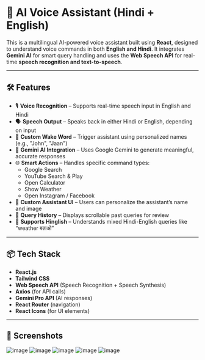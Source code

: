 # 🤖 AI Voice Assistant (Hindi + English)

This is a multilingual AI-powered voice assistant built using **React**, designed to understand voice commands in both **English and Hindi**. It integrates **Gemini AI** for smart query handling and uses the **Web Speech API** for real-time **speech recognition and text-to-speech**.

---

## 🛠️ Features

- 🎙️ **Voice Recognition** – Supports real-time speech input in English and Hindi  
- 🗣️ **Speech Output** – Speaks back in either Hindi or English, depending on input  
- 🔄 **Custom Wake Word** – Trigger assistant using personalized names (e.g., "John", "Jaan")  
- 🧠 **Gemini AI Integration** – Uses Google Gemini to generate meaningful, accurate responses  
- 🌐 **Smart Actions** – Handles specific command types:
  - Google Search
  - YouTube Search & Play
  - Open Calculator
  - Show Weather
  - Open Instagram / Facebook  
- 👤 **Custom Assistant UI** – Users can personalize the assistant’s name and image  
- 📜 **Query History** – Displays scrollable past queries for review  
- 💬 **Supports Hinglish** – Understands mixed Hindi-English queries like “weather बताओ”

---

## 📦 Tech Stack

- **React.js**
- **Tailwind CSS**
- **Web Speech API** (Speech Recognition + Speech Synthesis)
- **Axios** (for API calls)
- **Gemini Pro API** (AI responses)
- **React Router** (navigation)
- **React Icons** (for UI elements)

---

## 📸 Screenshots
![image](https://github.com/user-attachments/assets/6ba1f074-5a1f-4ebc-9540-015a4c97f182)
![image](https://github.com/user-attachments/assets/4f2d9a37-e9e6-4556-b07d-2338c31b5c9e)
![image](https://github.com/user-attachments/assets/eafe5f98-0355-4a5b-8145-9e191f63227a)
![image](https://github.com/user-attachments/assets/ae502103-79f2-420b-9780-b30b49ab5edc)
![image](https://github.com/user-attachments/assets/4f49e088-a31c-491c-bf73-4381214bb11c)






